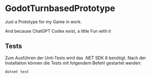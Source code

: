 ﻿# GodotTurnbasedPrototype



 Just a Prototype for my Game in work. 

And because ChatGPT Codex exist, a little Fun with it

## Tests

Zum Ausführen der Unit-Tests wird das .NET SDK 8 benötigt. Nach der Installation
können die Tests mit folgendem Befehl gestartet werden:

```bash
dotnet test
```
